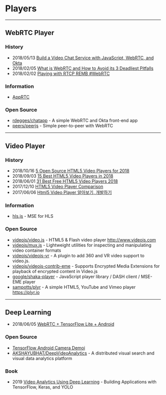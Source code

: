 # Players

---
## WebRTC Player

### History
- 2018/05/13 [Build a Video Chat Service with JavaScript, WebRTC, and Okta](https://dzone.com/articles/build-a-video-chat-service-with-javascript-webrtc)
- 2018/02/05 [What is WebRTC and How to Avoid its 3 Deadliest Pitfalls](https://www.mindk.com/blog/what-is-webrtc-and-how-to-avoid-its-3-deadliest-pitfalls/)
- 2018/02/02 [Playing with RTCP REMB #WebRTC](https://medium.com/tribe-staff/playing-with-rtcp-remb-webrtc-746f565f750f)


### Information
- [AppRTC](https://appr.tc/)


### Open Source
- [rdegges/chatapp](https://github.com/rdegges/chatapp) - A simple WebRTC and Okta front-end app
- [peers/peerjs](https://github.com/peers/peerjs) - Simple peer-to-peer with WebRTC


---
## Video Player

### History
- 2018/10/16 [5 Open Source HTML5 Video Players for 2018](https://blog.bitsrc.io/5-open-source-html5-video-players-for-2018-38fa85932afb)
- 2018/09/03 [15 Best HTML5 Video Players in 2018](https://www.alltechnerd.com/best-html5-video-players/)
- 2018/06/01 [31 Best Free HTML5 Video Players 2018](https://www.edopedia.com/blog/best-free-html5-video-players/)
- 2017/12/10 [HTML5 Video Player Comparison](http://socialcompare.com/en/comparison/html5-video-player-comparison)
- 2017/06/06 [Html5 Video Player 알아보기, 개발하기](https://bkim.tistory.com/11)


### Information
- [hls.js](https://video-dev.github.io/hls.js/latest/) - MSE for HLS


### Open Source
- [videojs/video.js](https://github.com/videojs/video.js) - HTML5 & Flash video player http://www.videojs.com
- [videojs/mux.js](https://github.com/videojs/mux.js) - Lightweight utilities for inspecting and manipulating video container formats
- [videojs/videojs-vr](https://github.com/videojs/videojs-vr) - A plugin to add 360 and VR video support to video.js.
- [videojs/videojs-contrib-eme](https://github.com/videojs/videojs-contrib-eme) - Supports Encrypted Media Extensions for playback of encrypted content in Video.js
- [google/shaka-player](https://github.com/google/shaka-player) - JavaScript player library / DASH client / MSE-EME player
- [sampotts/plyr](https://github.com/sampotts/plyr) - A simple HTML5, YouTube and Vimeo player https://plyr.io


---
## Deep Learning
- 2018/06/05 [WebRTC + TensorFlow Lite + Android](http://leadtosilverlining.blogspot.com/2018/05/android-webrtc-tensorflow-lite.html)


### Open Source
- [TensorFlow Android Camera Demoi](https://github.com/tensorflow/tensorflow/tree/master/tensorflow/examples/android)
- [AKSHAYUBHAT/DeepVideoAnalytics](https://github.com/AKSHAYUBHAT/DeepVideoAnalytics) - A distributed visual search and visual data analytics platform


### Book
- 2019 [Video Analytics Using Deep Learning](https://www.apress.com/it/book/9781484237922) - Building Applications with TensorFlow, Keras, and YOLO



